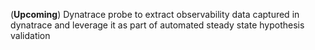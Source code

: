 (**Upcoming**) Dynatrace probe to extract observability data captured in dynatrace and leverage it as part of automated steady state hypothesis validation
